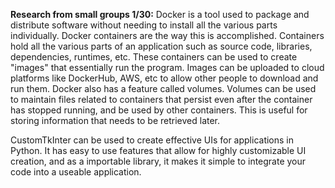 
**Research from small groups 1/30:**
Docker is a tool used to package and distribute software without needing to install all the various parts individually. Docker containers are the way this is accomplished. Containers hold all the various parts of an application such as source code, libraries, dependencies, runtimes, etc. These containers can be used to create "images" that essentially run the program. Images can be uploaded to cloud platforms like DockerHub, AWS, etc to allow other people to download and run them. Docker also has a feature called volumes. Volumes can be used to maintain files related to containers that persist even after the container has stopped running, and be used by other containers. This is useful for storing information that needs to be retrieved later.

CustomTkInter can be used to create effective UIs for applications in Python. It has easy to use features that allow for highly customizable UI creation, and as a importable library, it makes it simple to integrate your code into a useable application.